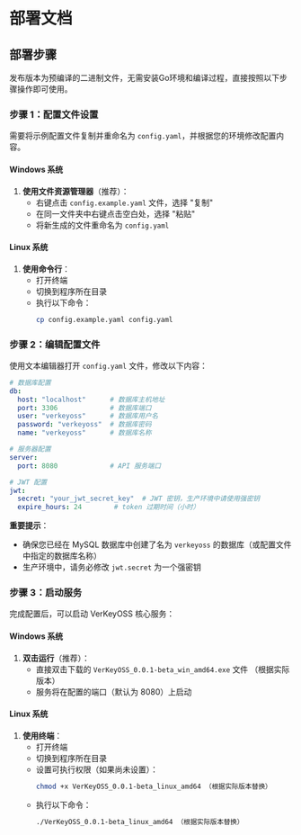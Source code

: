 # 部署文档

## 部署步骤

发布版本为预编译的二进制文件，无需安装Go环境和编译过程，直接按照以下步骤操作即可使用。

### 步骤 1：配置文件设置

需要将示例配置文件复制并重命名为 `config.yaml`，并根据您的环境修改配置内容。

#### Windows 系统

1. **使用文件资源管理器**（推荐）：
   - 右键点击 `config.example.yaml` 文件，选择 "复制" 
   - 在同一文件夹中右键点击空白处，选择 "粘贴" 
   - 将新生成的文件重命名为 `config.yaml`

#### Linux 系统

1. **使用命令行**：
   - 打开终端
   - 切换到程序所在目录
   - 执行以下命令：
     ```bash
     cp config.example.yaml config.yaml
     ```

### 步骤 2：编辑配置文件

使用文本编辑器打开 `config.yaml` 文件，修改以下内容：

```yaml
# 数据库配置
db:
  host: "localhost"      # 数据库主机地址
  port: 3306             # 数据库端口
  user: "verkeyoss"      # 数据库用户名
  password: "verkeyoss"  # 数据库密码
  name: "verkeyoss"      # 数据库名称

# 服务器配置
server:
  port: 8080             # API 服务端口

# JWT 配置
jwt:
  secret: "your_jwt_secret_key"  # JWT 密钥，生产环境中请使用强密钥
  expire_hours: 24        # token 过期时间（小时）
```

**重要提示**：
- 确保您已经在 MySQL 数据库中创建了名为 `verkeyoss` 的数据库（或配置文件中指定的数据库名称）
- 生产环境中，请务必修改 `jwt.secret` 为一个强密钥

### 步骤 3：启动服务

完成配置后，可以启动 VerKeyOSS 核心服务：

#### Windows 系统

1. **双击运行**（推荐）：
   - 直接双击下载的 `VerKeyOSS_0.0.1-beta_win_amd64.exe` 文件 （根据实际版本）
   - 服务将在配置的端口（默认为 8080）上启动

#### Linux 系统

1. **使用终端**：
   - 打开终端
   - 切换到程序所在目录
   - 设置可执行权限（如果尚未设置）：
     ```bash
     chmod +x VerKeyOSS_0.0.1-beta_linux_amd64 （根据实际版本替换）
     ```
   - 执行以下命令：
     ```bash
     ./VerKeyOSS_0.0.1-beta_linux_amd64 （根据实际版本替换）
     ```